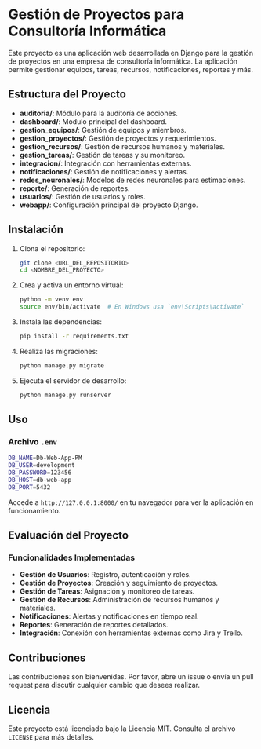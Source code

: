 # Gestión de Proyectos para Consultoría Informática

Este proyecto es una aplicación web desarrollada en Django para la gestión de proyectos en una empresa de consultoría informática. La aplicación permite gestionar equipos, tareas, recursos, notificaciones, reportes y más.

## Estructura del Proyecto

- **auditoria/**: Módulo para la auditoría de acciones.
- **dashboard/**: Módulo principal del dashboard.
- **gestion_equipos/**: Gestión de equipos y miembros.
- **gestion_proyectos/**: Gestión de proyectos y requerimientos.
- **gestion_recursos/**: Gestión de recursos humanos y materiales.
- **gestion_tareas/**: Gestión de tareas y su monitoreo.
- **integracion/**: Integración con herramientas externas.
- **notificaciones/**: Gestión de notificaciones y alertas.
- **redes_neuronales/**: Modelos de redes neuronales para estimaciones.
- **reporte/**: Generación de reportes.
- **usuarios/**: Gestión de usuarios y roles.
- **webapp/**: Configuración principal del proyecto Django.

## Instalación

1. Clona el repositorio:
    ```sh
    git clone <URL_DEL_REPOSITORIO>
    cd <NOMBRE_DEL_PROYECTO>
    ```

2. Crea y activa un entorno virtual:
    ```sh
    python -m venv env
    source env/bin/activate  # En Windows usa `env\Scripts\activate`
    ```

3. Instala las dependencias:
    ```sh
    pip install -r requirements.txt
    ```

4. Realiza las migraciones:
    ```sh
    python manage.py migrate
    ```

5. Ejecuta el servidor de desarrollo:
    ```sh
    python manage.py runserver
    ```

## Uso

### Archivo `.env`

```sh
DB_NAME=Db-Web-App-PM
DB_USER=development
DB_PASSWORD=123456
DB_HOST=db-web-app
DB_PORT=5432
```


Accede a `http://127.0.0.1:8000/` en tu navegador para ver la aplicación en funcionamiento.

## Evaluación del Proyecto

### Funcionalidades Implementadas

- **Gestión de Usuarios**: Registro, autenticación y roles.
- **Gestión de Proyectos**: Creación y seguimiento de proyectos.
- **Gestión de Tareas**: Asignación y monitoreo de tareas.
- **Gestión de Recursos**: Administración de recursos humanos y materiales.
- **Notificaciones**: Alertas y notificaciones en tiempo real.
- **Reportes**: Generación de reportes detallados.
- **Integración**: Conexión con herramientas externas como Jira y Trello.

## Contribuciones

Las contribuciones son bienvenidas. Por favor, abre un issue o envía un pull request para discutir cualquier cambio que desees realizar.

## Licencia

Este proyecto está licenciado bajo la Licencia MIT. Consulta el archivo `LICENSE` para más detalles.